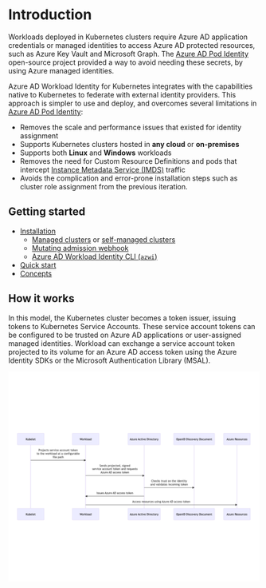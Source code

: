 # Introduction

Workloads deployed in Kubernetes clusters require Azure AD application credentials or managed identities to access Azure AD protected resources, such as Azure Key Vault and Microsoft Graph. The [Azure AD Pod Identity][1] open-source project provided a way to avoid needing these secrets, by using Azure managed identities.

Azure AD Workload Identity for Kubernetes integrates with the capabilities native to Kubernetes to federate with external identity providers. This approach is simpler to use and deploy, and overcomes several limitations in [Azure AD Pod Identity][1]:

*   Removes the scale and performance issues that existed for identity assignment
*   Supports Kubernetes clusters hosted in **any cloud** or **on-premises**
*   Supports both **Linux** and **Windows** workloads
*   Removes the need for Custom Resource Definitions and pods that intercept [Instance Metadata Service (IMDS)][10] traffic
*   Avoids the complication and error-prone installation steps such as cluster role assignment from the previous iteration.

## Getting started

*   [Installation][2]
    *   [Managed clusters][3] or [self-managed clusters][4]
    *   [Mutating admission webhook][5]
    *   [Azure AD Workload Identity CLI (`azwi`)][6]
*   [Quick start][7]
*   [Concepts][8]

## How it works

In this model, the Kubernetes cluster becomes a token issuer, issuing tokens to Kubernetes Service Accounts. These service account tokens can be configured to be trusted on Azure AD applications or user-assigned managed identities. Workload can exchange a service account token projected to its volume for an Azure AD access token using the Azure Identity SDKs or the Microsoft Authentication Library (MSAL).

<!-- source
```mermaid
sequenceDiagram
    participant Kubelet
    participant Workload
    participant Azure Active Directory
    participant OpenID Discovery Document
    participant Azure Resources
    Kubelet->>Workload: Projects service account token <br> to the workload at a configurable <br> file path
    Workload->>Azure Active Directory: Sends projected, signed <br> service account token and requests <br> Azure AD access token
    Azure Active Directory->>OpenID Discovery Document: Checks trust on the identity <br> and validates incoming token
    Azure Active Directory->>Workload: Issues Azure AD access token
    Workload->>Azure Resources: Access resources using Azure AD access token
```
--->

![How it works][9]

[1]: https://github.com/Azure/aad-pod-identity

[2]: ./installation.md

[3]: ./installation/managed-clusters.md

[4]: ./installation/self-managed-clusters.md

[5]: ./installation/mutating-admission-webhook.md

[6]: ./installation/azwi.md

[7]: ./quick-start.md

[8]: ./concepts.md

[9]: ./images/how-it-works-diagram.png

[10]: https://docs.microsoft.com/en-us/azure/virtual-machines/windows/instance-metadata-service?tabs=windows
